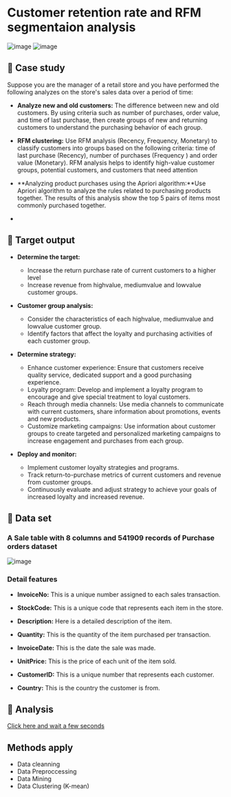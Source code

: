 # Customer retention rate and RFM segmentaion analysis

![image](https://github.com/DooPhiLong/Customer-retention-rate-and-RFM-segmentaion-analysis/assets/120476961/f21ce8e5-74e2-46c3-8c41-515d3973eeb2) ![image](https://github.com/DooPhiLong/Customer-retention-rate-and-RFM-segmentaion-analysis/assets/120476961/af2efb72-1c21-480a-b30a-915149a2d779)


## 💼 Case study
Suppose you are the manager of a retail store and you have performed the following analyzes on the store's sales data over a period of time:

- **Analyze new and old customers:** The difference between new and old customers. By using criteria such as number of purchases, order value, and time of last purchase, then create groups of new and returning customers to understand the purchasing behavior of each group.

- **RFM clustering:** Use RFM analysis (Recency, Frequency, Monetary) to classify customers into groups based on the following criteria: time of last purchase (Recency), number of purchases (Frequency ) and order value (Monetary). RFM analysis helps to identify high-value customer groups, potential customers, and customers that need attention

- **Analyzing product purchases using the Apriori algorithm:**Use Apriori algorithm to analyze the rules related to purchasing products together. The results of this analysis show the top 5 pairs of items most commonly purchased together.
- 
## 🔆 Target output
- **Determine the target:**
     + Increase the return purchase rate of current customers to a higher level
     + Increase revenue from highvalue, mediumvalue and lowvalue customer groups.

- **Customer group analysis:**
     + Consider the characteristics of each highvalue, mediumvalue and lowvalue customer group.
     + Identify factors that affect the loyalty and purchasing activities of each customer group.

- **Determine strategy:**
     + Enhance customer experience: Ensure that customers receive quality service, dedicated support and a good purchasing experience.
     + Loyalty program: Develop and implement a loyalty program to encourage and give special treatment to loyal customers.
     + Reach through media channels: Use media channels to communicate with current customers, share information about promotions, events and new products.
     + Customize marketing campaigns: Use information about customer groups to create targeted and personalized marketing campaigns to increase engagement and purchases from each group.

- **Deploy and monitor:**
     + Implement customer loyalty strategies and programs.
     + Track return-to-purchase metrics of current customers and revenue from customer groups.
     + Continuously evaluate and adjust strategy to achieve your goals of increased loyalty and increased revenue.
## 📁 Data set
### A Sale table with 8 columns and 541909 records of Purchase orders dataset

![image](https://github.com/DooPhiLong/Customer-retention-rate-and-RFM-segmentaion-analysis/assets/120476961/c0c4eed7-e632-479d-837c-d0884dc0d131)


### Detail features
- **InvoiceNo:** This is a unique number assigned to each sales transaction.

- **StockCode:** This is a unique code that represents each item in the store.

- **Description:** Here is a detailed description of the item.

- **Quantity:** This is the quantity of the item purchased per transaction.

- **InvoiceDate:** This is the date the sale was made.

- **UnitPrice:** This is the price of each unit of the item sold.

- **CustomerID:** This is a unique number that represents each customer.

- **Country:** This is the country the customer is from.

## 🔎 Analysis

[Click here and wait a few seconds](https://github.com/DooPhiLong/Customer-retention-rate-and-RFM-segmentaion-analysis/blob/main/Retail%20store%20analysis.ipynb)

## Methods apply
- Data cleanning
- Data Preproccessing
- Data Mining
- Data Clustering (K-mean)
     

